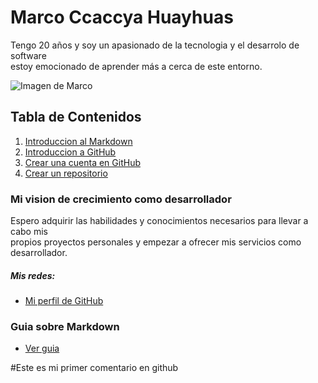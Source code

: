 # Marco Ccaccya Huayhuas
Tengo 20 años y soy un apasionado de la tecnologia y el desarrolo de software  
estoy emocionado de aprender más a cerca de este entorno.

![Imagen de Marco](https://lh3.googleusercontent.com/a/ACg8ocImBiVKQTNST8Se63mqZw3lZzMZKKKJv2Khmkricv26WK1Nzzcj=s360-c-no)

## Tabla de Contenidos

1. [Introduccion al Markdown](#Introduccion)
2. [Introduccion a GitHub](#Introduccion)
3. [Crear una cuenta en GitHub](#Crear-cuenta-en-github)
4. [Crear un repositorio](#Crear-repositorio-en-github)

### Mi vision de crecimiento como desarrollador

Espero adquirir las habilidades y conocimientos necesarios para llevar a cabo mis  
propios proyectos personales y empezar a ofrecer mis servicios como desarrollador.

##### Mis redes:

- [Mi perfil de GitHub](https://github.com/MarcoCcaccya)

### Guia sobre Markdown

- [Ver guia](markdown-guide.md)

#Este es mi primer comentario en github


